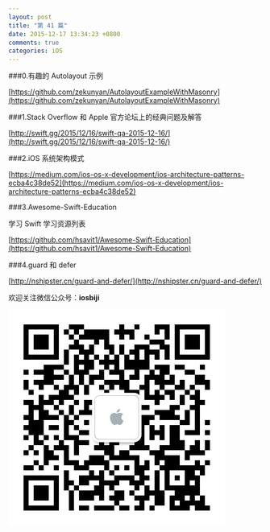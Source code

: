 ```yaml
---
layout: post
title: "第 41 篇"
date: 2015-12-17 13:34:23 +0800
comments: true
categories: iOS
---
```

###0.有趣的 Autolayout 示例

[https://github.com/zekunyan/AutolayoutExampleWithMasonry](https://github.com/zekunyan/AutolayoutExampleWithMasonry)  

###1.Stack Overflow 和 Apple 官方论坛上的经典问题及解答

[http://swift.gg/2015/12/16/swift-qa-2015-12-16/](http://swift.gg/2015/12/16/swift-qa-2015-12-16/)  

###2.iOS 系统架构模式

[https://medium.com/ios-os-x-development/ios-architecture-patterns-ecba4c38de52](https://medium.com/ios-os-x-development/ios-architecture-patterns-ecba4c38de52)  

###3.Awesome-Swift-Education

学习 Swift 学习资源列表  

[https://github.com/hsavit1/Awesome-Swift-Education](https://github.com/hsavit1/Awesome-Swift-Education)  

###4.guard 和 defer

[http://nshipster.cn/guard-and-defer/](http://nshipster.cn/guard-and-defer/)  

欢迎关注微信公众号：**iosbiji**

![iOS开发笔记](/images/weixin.jpg)